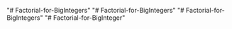 "# Factorial-for-BigIntegers" 
"# Factorial-for-BigIntegers" 
"# Factorial-for-BigIntegers" 
"# Factorial-for-BigInteger" 
